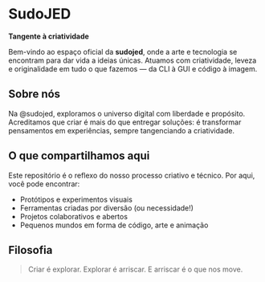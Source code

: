 # SudoJED

**Tangente à criatividade**

Bem-vindo ao espaço oficial da **sudojed**, onde a arte e tecnologia se encontram para dar vida a ideias únicas. Atuamos com criatividade, leveza e originalidade em tudo o que fazemos — da CLI à GUI e código à imagem.

## Sobre nós

Na @sudojed, exploramos o universo digital com liberdade e propósito. Acreditamos que criar é mais do que entregar soluções: é transformar pensamentos em experiências, sempre tangenciando a criatividade.

## O que compartilhamos aqui

Este repositório é o reflexo do nosso processo criativo e técnico. Por aqui, você pode encontrar:

- Protótipos e experimentos visuais
- Ferramentas criadas por diversão (ou necessidade!)
- Projetos colaborativos e abertos
- Pequenos mundos em forma de código, arte e animação

## Filosofia

> Criar é explorar. Explorar é arriscar. E arriscar é o que nos move.
